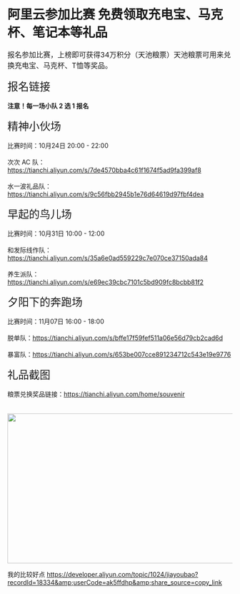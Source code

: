 # 阿里云参加比赛 免费领取充电宝、马克杯、笔记本等礼品


<font size="3">报名参加比赛，上榜即可获得34万积分（天池粮票）天池粮票可用来兑换充电宝、马克杯、T恤等奖品。</font><br />
<br />
<font size="5">报名链接</font><br />
<br />
<strong>注意！每一场小队 2 选 1 报名</strong><br />
<br />
<font size="5">精神小伙场</font><br />
<br />
比赛时间：10月24日 20:00 - 22:00<br />
<br />
次次 AC 队：https://tianchi.aliyun.com/s/7de4570bba4c61f1674f5ad9fa399af8<br />
<br />
水一波礼品队：https://tianchi.aliyun.com/s/9c56fbb2945b1e76d64619d97fbf4dea<br />
<br />
<font size="5">早起的鸟儿场</font><br />
<br />
比赛时间：10月31日 10:00 - 12:00<br />
<br />
和发际线作队：https://tianchi.aliyun.com/s/35a6e0ad559229c7e070ce37150ada84<br />
<br />
养生派队：https://tianchi.aliyun.com/s/e69ec39cbc7101c5bd909fc8bcbb81f2<br />
<br />
<font size="5">夕阳下的奔跑场</font><br />
<br />
比赛时间：11月07日 16:00 - 18:00<br />
<br />
脱单队：https://tianchi.aliyun.com/s/bffe17f59fef511a06e56d79cb2cad6d<br />
<br />
暴富队：https://tianchi.aliyun.com/s/653be007cce891234712c543e19e9776<br />
<br />
<font size="5">礼品截图</font><br />
<br />
粮票兑换奖品链接：https://tianchi.aliyun.com/home/souvenir<br />
<br />
<img id="aimg_pddA1" onclick="zoom(this, this.src, 0, 0, 0)" class="zoom" src="https://s1.ax1x.com/2020/10/22/BFtm0f.png" onmouseover="img_onmouseoverfunc(this)" onload="thumbImg(this)" border="0" alt="" /><br />
<br />
<img id="aimg_xQcis" onclick="zoom(this, this.src, 0, 0, 0)" class="zoom" width="600" height="336" src="https://s1.ax1x.com/2020/10/22/BFtB9J.png" onmouseover="img_onmouseoverfunc(this)" onclick="zoom(this)" style="cursor:pointer" border="0" alt="" />

我的比较好点 <a href="https://developer.aliyun.com/topic/1024/jiayoubao?recordId=18334&amp;userCode=ak5ffdhp&amp;share_source=copy_link" target="_blank">https://developer.aliyun.com/topic/1024/jiayoubao?recordId=18334&amp;userCode=ak5ffdhp&amp;share_source=copy_link</a>
